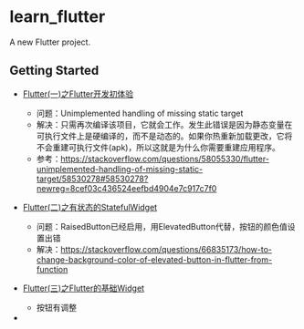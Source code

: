 # learn_flutter

A new Flutter project.

## Getting Started

- [Flutter(一)之Flutter开发初体验](https://mp.weixin.qq.com/s/UU2WO_YSoobthTTbniBm5Q)
  - 问题：Unimplemented handling of missing static target
  - 解决：只需再次编译该项目，它就会工作。发生此错误是因为静态变量在可执行文件上是硬编译的，而不是动态的。如果你热重新加载更改，它将不会重建可执行文件(apk)，所以这就是为什么你需要重建应用程序。
  - 参考：https://stackoverflow.com/questions/58055330/flutter-unimplemented-handling-of-missing-static-target/58530278#58530278?newreg=8cef03c436524eefbd4904e7c917c7f0

- [Flutter(二)之有状态的StatefulWidget](https://mp.weixin.qq.com/s/GJUXzwTY52JSjvCyernZKA)
  - 问题：RaisedButton已经启用，用ElevatedButton代替，按钮的颜色值设置出错
  - 解决：https://stackoverflow.com/questions/66835173/how-to-change-background-color-of-elevated-button-in-flutter-from-function
  
- [Flutter(三)之Flutter的基础Widget](https://mp.weixin.qq.com/s/xuECuEW3MLJpXBIwkREgCA)
  - 按钮有调整
  
- 
  

 
